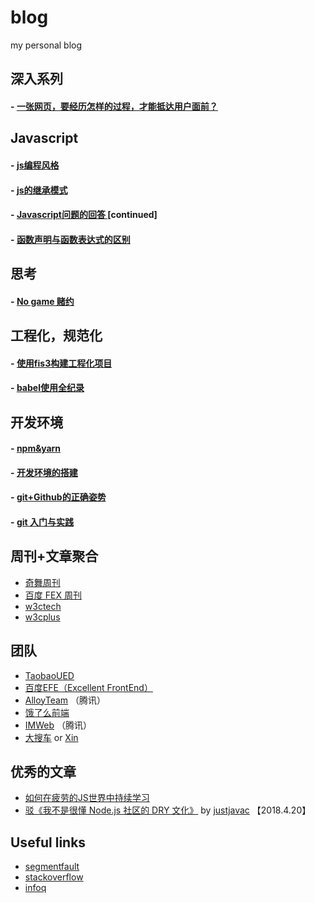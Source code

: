 blog
====

my personal blog

## 深入系列

#### - [一张网页，要经历怎样的过程，才能抵达用户面前？](https://github.com/xiaoyueyue165/blog/blob/master/docs/%E4%B8%80%E5%BC%A0%E7%BD%91%E9%A1%B5%EF%BC%8C%E8%A6%81%E7%BB%8F%E5%8E%86%E6%80%8E%E6%A0%B7%E7%9A%84%E8%BF%87%E7%A8%8B%EF%BC%8C%E6%89%8D%E8%83%BD%E6%8A%B5%E8%BE%BE%E7%94%A8%E6%88%B7%E9%9D%A2%E5%89%8D%EF%BC%9F.md) 

## Javascript

#### - [js编程风格](https://github.com/xiaoyueyue165/blog/issues/11)
#### - [js的继承模式](https://github.com/xiaoyueyue165/blog/issues/17)
#### - [Javascript问题的回答 ](https://github.com/xiaoyueyue165/blog/issues/15) [continued]
#### - [函数声明与函数表达式的区别](https://github.com/xiaoyueyue165/blog/issues/10)

## 思考

#### - [No game 赌约](https://github.com/xiaoyueyue165/blog/issues/13)

## 工程化，规范化

#### - [使用fis3构建工程化项目](https://github.com/xiaoyueyue165/blog/issues/14) 
#### - [babel使用全纪录](https://github.com/xiaoyueyue165/blog/issues/16) 

## 开发环境

#### - [npm&yarn](https://github.com/xiaoyueyue165/blog/issues/7)
#### - [开发环境的搭建](https://github.com/xiaoyueyue165/blog/issues/3)
#### - [git+Github的正确姿势 ](https://github.com/xiaoyueyue165/blog/issues/2)
#### - [git 入门与实践 ](https://github.com/xiaoyueyue165/blog/issues/1)

## 周刊+文章聚合
- [奇舞周刊](https://weekly.75team.com/)
- [百度 FEX 周刊](http://fex.baidu.com/weekly/)
- [w3ctech ](https://www.w3ctech.com/)
- [w3cplus](https://www.w3cplus.com/)

## 团队

- [TaobaoUED](http://taobaofed.org/categories/Web%E5%BC%80%E5%8F%91/)
- [百度EFE（Excellent FrontEnd）](http://efe.baidu.com/)
- [AlloyTeam](http://www.alloyteam.com/) （腾讯）
- [饿了么前端](https://zhuanlan.zhihu.com/ElemeFE)
- [IMWeb](http://imweb.io/) （腾讯）
- [大搜车](http://f2e.souche.com/blog/) or [Xin](https://blog.souche.com/)
## 优秀的文章
- [如何在疲劳的JS世界中持续学习](https://zhuanlan.zhihu.com/p/36339128)
- [驳《我不是很懂 Node.js 社区的 DRY 文化》](https://segmentfault.com/a/1190000014480379) by [justjavac](https://segmentfault.com/u/justjavac) 【2018.4.20】

## Useful links

- [segmentfault](https://segmentfault.com/u/xiaoyueyue165)
- [stackoverflow](https://stackoverflow.com/users/8273471/xiaoyueyue)
- [infoq](http://www.infoq.com/cn/)



